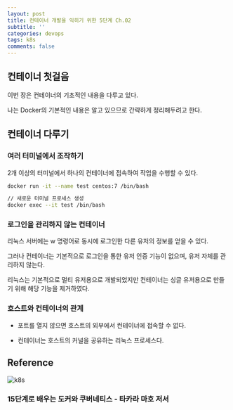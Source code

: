 ```yaml
---
layout: post
title: 컨테이너 개발을 익히기 위한 5단계 Ch.02
subtitle: ''
categories: devops
tags: k8s
comments: false
---
```


## 컨테이너 첫걸음

이번 장은 컨테이너의 기초적인 내용을 다루고 있다.

나는 Docker의 기본적인 내용은 알고 있으므로 간략하게 정리해두려고 한다.

## 컨테이너 다루기

### 여러 터미널에서 조작하기

2개 이상의 터미널에서 하나의 컨테이너에 접속하여 작업을 수행할 수 있다.

```bash
docker run -it --name test centos:7 /bin/bash
```

```bash
// 새로운 터미널 프로세스 생성
docker exec --it test /bin/bash
```

### 로그인을 관리하지 않는 컨테이너

리눅스 서버에는 w 명령어로 동시에 로그인한 다른 유저의 정보를 얻을 수 있다.

그러나 컨테이너는 기본적으로 로그인을 통한 유저 인증 기능이 없으며, 유저 자체를 관리하지 않는다.

리눅스는 기본적으로 멀티 유저용으로 개발되었지만 컨테이너는 싱글 유저용으로 만들기 위해 해당 기능을 제거하였다.

### 호스트와 컨테이너의 관계

- 포트를 열지 않으면 호스트의 외부에서 컨테이너에 접속할 수 없다.

- 컨테이너는 호스트의 커널을 공유하는 리눅스 프로세스다.

## Reference

![k8s](https://user-images.githubusercontent.com/43809168/101032998-6684c380-35bd-11eb-8ba7-a784fd46b37a.png)

### 15단계로 배우는 도커와 쿠버네티스 - 타카라 마호 저서
